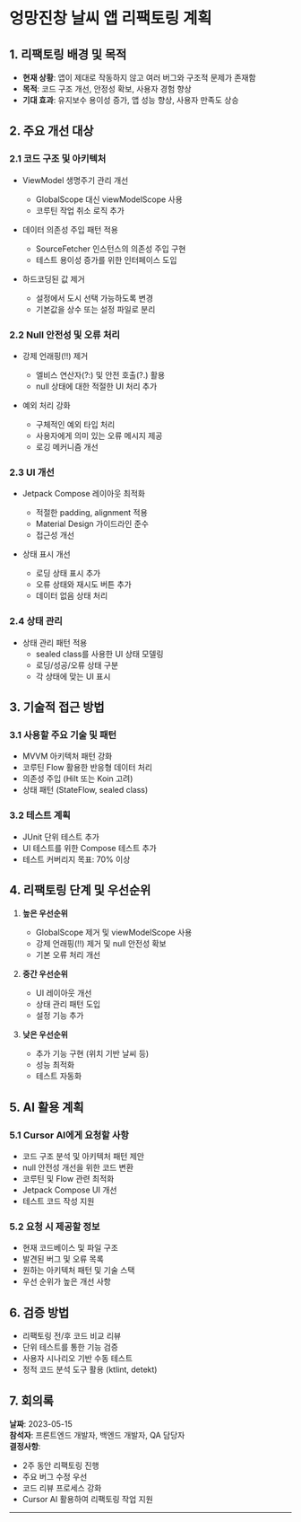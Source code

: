 # 엉망진창 날씨 앱 리팩토링 계획

## 1. 리팩토링 배경 및 목적

- **현재 상황**: 앱이 제대로 작동하지 않고 여러 버그와 구조적 문제가 존재함
- **목적**: 코드 구조 개선, 안정성 확보, 사용자 경험 향상
- **기대 효과**: 유지보수 용이성 증가, 앱 성능 향상, 사용자 만족도 상승

## 2. 주요 개선 대상

### 2.1 코드 구조 및 아키텍처

- ViewModel 생명주기 관리 개선

  - GlobalScope 대신 viewModelScope 사용
  - 코루틴 작업 취소 로직 추가

- 데이터 의존성 주입 패턴 적용

  - SourceFetcher 인스턴스의 의존성 주입 구현
  - 테스트 용이성 증가를 위한 인터페이스 도입

- 하드코딩된 값 제거
  - 설정에서 도시 선택 가능하도록 변경
  - 기본값을 상수 또는 설정 파일로 분리

### 2.2 Null 안전성 및 오류 처리

- 강제 언래핑(!!) 제거

  - 엘비스 연산자(?:) 및 안전 호출(?.) 활용
  - null 상태에 대한 적절한 UI 처리 추가

- 예외 처리 강화
  - 구체적인 예외 타입 처리
  - 사용자에게 의미 있는 오류 메시지 제공
  - 로깅 메커니즘 개선

### 2.3 UI 개선

- Jetpack Compose 레이아웃 최적화

  - 적절한 padding, alignment 적용
  - Material Design 가이드라인 준수
  - 접근성 개선

- 상태 표시 개선
  - 로딩 상태 표시 추가
  - 오류 상태와 재시도 버튼 추가
  - 데이터 없음 상태 처리

### 2.4 상태 관리

- 상태 관리 패턴 적용
  - sealed class를 사용한 UI 상태 모델링
  - 로딩/성공/오류 상태 구분
  - 각 상태에 맞는 UI 표시

## 3. 기술적 접근 방법

### 3.1 사용할 주요 기술 및 패턴

- MVVM 아키텍처 패턴 강화
- 코루틴 Flow 활용한 반응형 데이터 처리
- 의존성 주입 (Hilt 또는 Koin 고려)
- 상태 패턴 (StateFlow, sealed class)

### 3.2 테스트 계획

- JUnit 단위 테스트 추가
- UI 테스트를 위한 Compose 테스트 추가
- 테스트 커버리지 목표: 70% 이상

## 4. 리팩토링 단계 및 우선순위

1. **높은 우선순위**

   - GlobalScope 제거 및 viewModelScope 사용
   - 강제 언래핑(!!) 제거 및 null 안전성 확보
   - 기본 오류 처리 개선

2. **중간 우선순위**

   - UI 레이아웃 개선
   - 상태 관리 패턴 도입
   - 설정 기능 추가

3. **낮은 우선순위**
   - 추가 기능 구현 (위치 기반 날씨 등)
   - 성능 최적화
   - 테스트 자동화

## 5. AI 활용 계획

### 5.1 Cursor AI에게 요청할 사항

- 코드 구조 분석 및 아키텍처 패턴 제안
- null 안전성 개선을 위한 코드 변환
- 코루틴 및 Flow 관련 최적화
- Jetpack Compose UI 개선
- 테스트 코드 작성 지원

### 5.2 요청 시 제공할 정보

- 현재 코드베이스 및 파일 구조
- 발견된 버그 및 오류 목록
- 원하는 아키텍처 패턴 및 기술 스택
- 우선 순위가 높은 개선 사항

## 6. 검증 방법

- 리팩토링 전/후 코드 비교 리뷰
- 단위 테스트를 통한 기능 검증
- 사용자 시나리오 기반 수동 테스트
- 정적 코드 분석 도구 활용 (ktlint, detekt)

## 7. 회의록

**날짜**: 2023-05-15  
**참석자**: 프론트엔드 개발자, 백엔드 개발자, QA 담당자  
**결정사항**:

- 2주 동안 리팩토링 진행
- 주요 버그 수정 우선
- 코드 리뷰 프로세스 강화
- Cursor AI 활용하여 리팩토링 작업 지원

---

